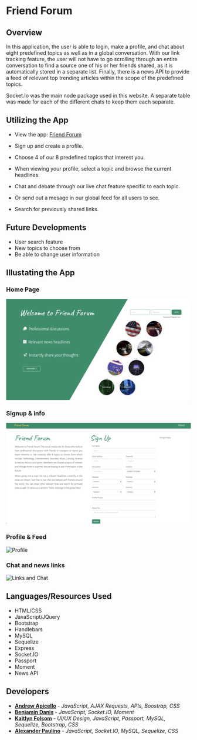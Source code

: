 # Friend Forum
 
## Overview

In this application, the user is able to login, make a profile, and chat about eight predefined topics as well as in a global conversation. With our link tracking feature, the user will not have to go scrolling through an entire conversation to find a source one of his or her friends shared, as it is automatically stored in a separate list.  Finally, there is a news API to provide a feed of relevant top trending articles within the scope of the predefined topics.

Socket.Io was the main node package used in this website. A separate table was made for each of the different chats to keep them each separate.

## Utilizing the App

* View the app: [Friend Forum](https://friend-forum.herokuapp.com)

* Sign up and create a profile.
* Choose 4 of our 8 predefined topics that interest you.
* When viewing your profile, select a topic and browse the current headlines.
* Chat and debate through our live chat feature specific to each topic.
* Or send out a mesage in our global feed for all users to see.
* Search for previously shared links.

## Future Developments 

* User search feature
* New topics to choose from
* Be able to change user information

## Illustating the App

### Home Page
![Home Page](public/images/home-page.png)

### Signup & info
![Sign up](public/images/signup-page.png)

### Profile & Feed
![Profile]()
### Chat and news links
![Links and Chat]()

## Languages/Resources Used
- HTML/CSS
- JavaScript/JQuery
- Bootstrap
- Handlebars
- MySQL
- Sequelize
- Express
- Socket.IO
- Passport
- Moment
- News API

## Developers

* [**Andrew Apicello**](https://github.com/andrew-apicello/) - *JavaScript, AJAX Requests, APIs, Boostrap, CSS*
* [**Benjamin Danis**](https://github.com/benjaminDanis) - *JavaScript, Socket.IO, Moment*
* [**Kaitlyn Folsom**](https://github.com/https://github.com/Jewel0106) - *UI/UX Design, JavaScript, Passport, MySQL, Sequelize, Bootstrap, CSS*
* [**Alexander Paulino**](https://github.com/alexanderpaulino) - *JavaScript, Socket.IO, MySQL, Sequelize, CSS*
